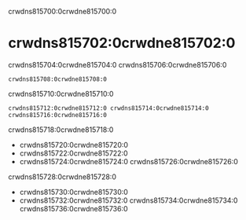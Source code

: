 crwdns815700:0crwdne815700:0
# crwdns815702:0crwdne815702:0

crwdns815704:0crwdne815704:0 crwdns815706:0crwdne815706:0
```
crwdns815708:0crwdne815708:0
```

crwdns815710:0crwdne815710:0
```
crwdns815712:0crwdne815712:0 crwdns815714:0crwdne815714:0 crwdns815716:0crwdne815716:0
```

crwdns815718:0crwdne815718:0
- crwdns815720:0crwdne815720:0
- crwdns815722:0crwdne815722:0
- crwdns815724:0crwdne815724:0 crwdns815726:0crwdne815726:0

crwdns815728:0crwdne815728:0

- crwdns815730:0crwdne815730:0
- crwdns815732:0crwdne815732:0 crwdns815734:0crwdne815734:0 crwdns815736:0crwdne815736:0
